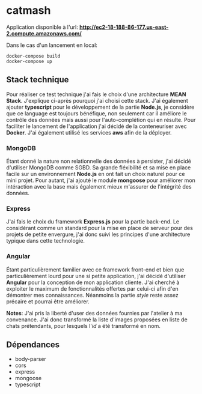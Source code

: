 # catmash

Application disponible à l'url:     __http://ec2-18-188-86-177.us-east-2.compute.amazonaws.com/__

Dans le cas d'un lancement en local:

    docker-compose build
    docker-compose up

## Stack technique

Pour réaliser ce test technique j'ai fais le choix d'une architecture **MEAN Stack**. J'explique ci-après pourquoi j'ai choisi cette stack. J'ai également ajouter **typescript** pour le développement de la partie **Node.js**, je considère que ce language est toujours bénéfique, non seulement car il améliore le contrôle des données mais aussi pour l'auto-complétion qui en résulte. Pour faciliter le lancement de l'application j'ai décidé de la conteneuriser avec **Docker**. J'ai également utilisé les services **aws** afin de la déployer.

### MongoDB
Étant donné la nature non relationnelle des données à persister, j'ai décidé d'utiliser MongoDB comme SGBD. Sa grande fléxibilité et sa mise en place facile sur un environnement **Node.js** en ont fait un choix naturel pour ce mini projet. Pour autant, j'ai ajouté le module **mongoose** pour améliorer mon intéraction avec la base mais également mieux m'assurer de l'intégrité des données.

### Express
J'ai fais le choix du framework **Express.js** pour la partie back-end. Le considérant comme un standard pour la mise en place de serveur pour des projets de petite envergure, j'ai donc suivi les principes d'une architecture typique dans cette technologie.

### Angular
Étant particulièrement familier avec ce framework front-end et bien que particulièrement lourd pour une si petite application, j'ai décidé d'utiliser **Angular** pour la conception de mon application cliente. J'ai cherché à exploiter le maximum de fonctionnalités offertes par celui-ci afin d'en démontrer mes connaissances. Néanmoins la partie _style_ reste assez précaire et pourrai être améliorer.

**__Notes__**: J'ai pris la liberté d'user des données fournies par l'atelier à ma convenance. J'ai donc transformé la liste d'images proposées en liste de chats prétendants, pour lesquels l'_id_ a été transformé en nom.

## Dépendances

- body-parser
- cors
- express
- mongoose
- typescript